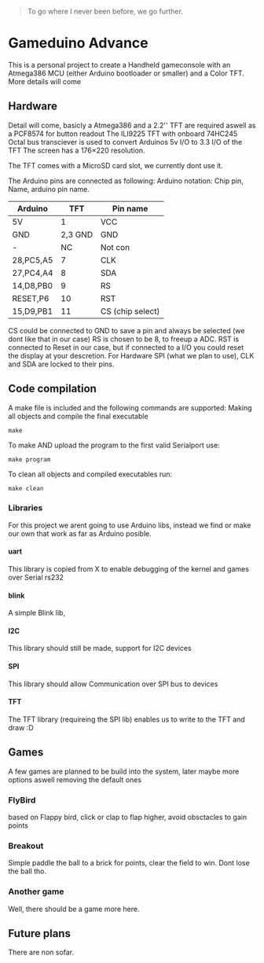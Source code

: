> To go where I never been before, we go further.
 
# Gameduino Advance

This is a personal project to create a Handheld gameconsole with an Atmega386 MCU (either Arduino bootloader or smaller)
and a Color TFT. More details will come

## Hardware

Detail will come, basicly a Atmega386 and a 2.2'' TFT are required aswell as a PCF8574 for button readout
The ILI9225 TFT with onboard 74HC245 Octal bus transciever is used to convert Arduinos 5v I/O to 3.3 I/O of the TFT
The screen has a 176×220 resolution.

The TFT comes with a MicroSD card slot, we currently dont use it. 

The Arduino pins are connected as following:
Arduino notation: Chip pin, Name, arduino pin name.

| Arduino  | TFT     | Pin name         |
|----------|---------|------------------|
| 5V       | 1       | VCC              |
| GND      | 2,3 GND | GND              |
| -        | NC      | Not con          |
| 28,PC5,A5| 7       | CLK              |
| 27,PC4,A4| 8       | SDA              |
| 14,D8,PB0| 9       | RS               |
| RESET,P6 | 10      | RST              |
| 15,D9,PB1| 11      | CS (chip select) |

CS could be connected to GND to save a pin and always be selected (we dont like that in our case)
RS is chosen to be 8, to freeup a ADC. 
RST is connected to Reset in our case, but if connected to a I/O you could reset the display at your descretion.
 For Hardware SPI (what we plan to use), CLK and SDA are locked to their pins.

## Code compilation

A make file is included and the following commands are supported:
Making all objects and compile the final executable
```
make 
``` 

To make AND upload the program to the first valid Serialport use:
``` 
make program
```

To clean all objects and compiled executables run:
```
make clean
```

### Libraries
For this project we arent going to use Arduino libs, instead we find or make our own that work as far as Arduino posible.

#### uart
This library is copied from X to enable debugging of the kernel and games over Serial rs232
#### blink
A simple Blink lib, 
#### I2C
This library should still be made, support for I2C devices
#### SPI
This library should allow Communication over SPI bus to devices
#### TFT
The TFT library (requireing the SPI lib) enables us to write to the TFT and draw :D


## Games

A few games are planned to be build into the system, later maybe more options aswell removing the default ones

### FlyBird
based on Flappy bird, click or clap to flap higher, avoid obsctacles to gain points

### Breakout
Simple paddle the ball to a brick for points, clear the field to win. Dont lose the ball tho.

### Another game
Well, there should be a game more here.

## Future plans

There are non sofar.
